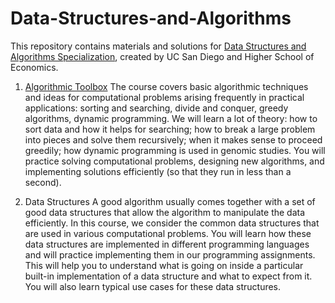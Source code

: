 # Data-Structures-and-Algorithms
This repository contains materials and solutions for [Data Structures and Algorithms Specialization](https://www.coursera.org/specializations/data-structures-algorithms "Data Structures and Algorithms Specialization"), created by UC San Diego and Higher School of Economics.

1. [Algorithmic Toolbox](https://github.com/theWellHopeErr/data-structures-and-algorithms/tree/master/1.%20Algorithmic%20Toolbox)
      The course covers basic algorithmic techniques and ideas for computational problems arising frequently in practical applications: sorting and searching, divide and conquer, greedy algorithms, dynamic programming. We will learn a lot of theory: how to sort data and how it helps for searching; how to break a large problem into pieces and solve them recursively; when it makes sense to proceed greedily; how dynamic programming is used in genomic studies. You will practice solving computational problems, designing new algorithms, and implementing solutions efficiently (so that they run in less than a second).

2. Data Structures
      A good algorithm usually comes together with a set of good data structures that allow the algorithm to manipulate the data efficiently. In this course, we consider the common data structures that are used in various computational problems. You will learn how these data structures are implemented in different programming languages and will practice implementing them in our programming assignments. This will help you to understand what is going on inside a particular built-in implementation of a data structure and what to expect from it. You will also learn typical use cases for these data structures.
